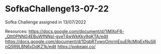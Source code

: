 # SofkaChallenge13-07-22
Sofka Challenge assigned in 13/07/2022

Resources:
https://docs.google.com/document/d/1iMXoF6-_Qtt0PNNG4EBuWfNNsI-gveT4wWkKkv9qKTA/edit
https://docs.google.com/document/d/1DqbRTvwoOmrmEsuERcMIqExNuS6nQ5R9LBN6xDdKZ1k/edit
https://pokeapi.co/
